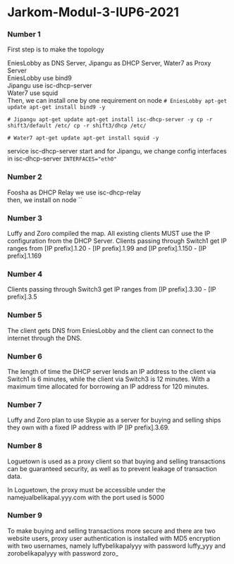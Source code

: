 # Jarkom-Modul-3-IUP6-2021
### **Number 1**
First step is to make the topology <br>

EniesLobby as DNS Server, Jipangu as DHCP Server, Water7 as Proxy Server <br>
EniesLobby use bind9 <br>
Jipangu use isc-dhcp-server <br>
Water7 use squid <br>
Then, we can install one by one requirement on node
`# EniesLobby
apt-get update
apt-get install bind9 -y`

`# Jipangu
apt-get update
apt-get install isc-dhcp-server -y
cp -r shift3/default /etc/
cp -r shift3/dhcp /etc/`

`# Water7
apt-get update
apt-get install squid -y`

service isc-dhcp-server start
and for Jipangu, we change config interfaces in isc-dhcp-server
`INTERFACES="eth0"`

### **Number 2**
Foosha as DHCP Relay we use isc-dhcp-relay <br>
then, we install on node
``

### **Number 3**
Luffy and Zoro compiled the map. All existing clients MUST use the IP configuration from the DHCP Server. Clients passing through Switch1 get IP ranges from [IP prefix].1.20 - [IP prefix].1.99 and [IP prefix].1.150 - [IP prefix].1.169 <br>

### **Number 4**
Clients passing through Switch3 get IP ranges from [IP prefix].3.30 - [IP prefix].3.5 <br>

### **Number 5**
The client gets DNS from EniesLobby and the client can connect to the internet through the DNS. <br>

### **Number 6**
The length of time the DHCP server lends an IP address to the client via Switch1 is 6 minutes, while the client via Switch3 is 12 minutes. With a maximum time allocated for borrowing an IP address for 120 minutes. <br>

### **Number 7**
Luffy and Zoro plan to use Skypie as a server for buying and selling ships they own with a fixed IP address with IP [IP prefix].3.69. <br>

### **Number 8**
Loguetown is used as a proxy client so that buying and selling transactions can be guaranteed security, as well as to prevent leakage of transaction data.

In Loguetown, the proxy must be accessible under the namejualbelikapal.yyy.com with the port used is 5000 <br>

### **Number 9**
To make buying and selling transactions more secure and there are two website users, proxy user authentication is installed with MD5 encryption with two usernames, namely luffybelikapalyyy with password luffy_yyy and zorobelikapalyyy with password zoro_ <br>
